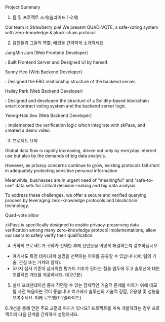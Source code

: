 Project Summary

1. 팀 및 프로젝트 소개(슬라이드 1-2개)

Our team is Strawberry pie! 
We present QUAD-VOTE, a safe-voting system with zero-knowledge & block-chain protocol. 

2. 팀원들과 그들의 역할, 배경을 간략하게 소개하세요.

JungMin Jum (Web Frontend Developer)

: Built Frontend Server and Designed UI by herself.

Sunny Heo (Web Backend Developer)

: Designed the ERD relationship structure of the backend server.

Hailey Park (Web Backend Developer)

: Designed and developed the structure of a Solidity-based blockchain smart contract voting system and the backend server logic.

Yeong-Hak Seo (Web Backend Developer)

: implemented the verification logic which integrate with zkPass, and created a demo video.

3. 프로젝트 요약

Global data flow is rapidly increasing, 
driven not only by everyday internet use but also by the demands of big data analysis. 

However, as privacy concerns continue to grow, 
existing protocols fall short in adequately protecting sensitive personal information. 

Meanwhile, businesses are in urgent need of “meaningful” and “safe-to-use” data sets 
for critical decision-making and big data analysis. 

To address these challenges, we offer a secure and verified querying process 
by leveraging zero-knowledge protocols and blockchain technology.

Quad-vote allow 

zkPass is specifically designed to enable privacy-preserving data verification among many zero-knowledge protocol implementations, 
allow our users to safely verify their qualification  


4. 귀하의 프로젝트가 귀하가 선택한 과제 선언문을 어떻게 해결하는지 강조하십시오. 
- 여기서도 특정 테마/과제 설명을 선택하는 이유를 공유할 수 있습니다(예: 팀의 기술, 관심 또는 가치와 일치).
- 5가지 심사 기준이 심사위원 평가의 기초가 된다는 점을 염두에 두고 솔루션에 대한 포괄적인 개요를 제공하세요.
데모(1분)

5. 실제 프레젠테이션 중에 직면할 수 있는 잠재적인 기술적 문제를 피하기 위해 데모를 사전 녹음하는 것이 좋습니다!
여기에서 솔루션의 기술적 강점, 유용성 및 성능을 보여주세요.
미래 로드맵(1-2슬라이드)

6.개선을 통해 얻은 주요 교훈과 여지가 있나요?
프로젝트를 계속 개발하려는 경우 프로젝트의 다음 단계를 간략하게 설명하세요.